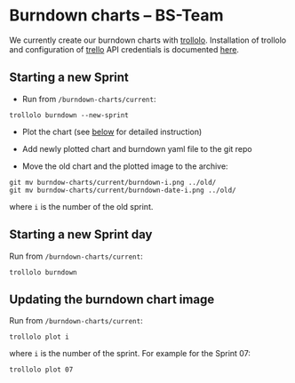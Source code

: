 # Burndown charts – BS-Team

We currently create our burndown charts with [trollolo](https://github.com/openSUSE/trollolo).
Installation of trollolo and configuration of [trello](https://trello.com) API credentials is
documented [here](https://github.com/openSUSE/trollolo#installation).

## Starting a new Sprint

* Run from `/burndown-charts/current`:

```shell
trollolo burndown --new-sprint
```
* Plot the chart (see [below](#updating-the-burndown-chart-image) for detailed instruction)

* Add newly plotted chart and burndown yaml file to the git repo

* Move the old chart and the plotted image to the archive:

```shell
git mv burndow-charts/current/burndown-i.png ../old/
git mv burndow-charts/current/burndown-date-i.png ../old/
```

where `i` is the number of the old sprint.

## Starting a new Sprint day

Run from `/burndown-charts/current`:

```shell
trollolo burndown
```

## Updating the burndown chart image

Run from `/burndown-charts/current`:

```shell
trollolo plot i
```

where `i` is the number of the sprint. For example for the Sprint 07:

```shell
trollolo plot 07
```

